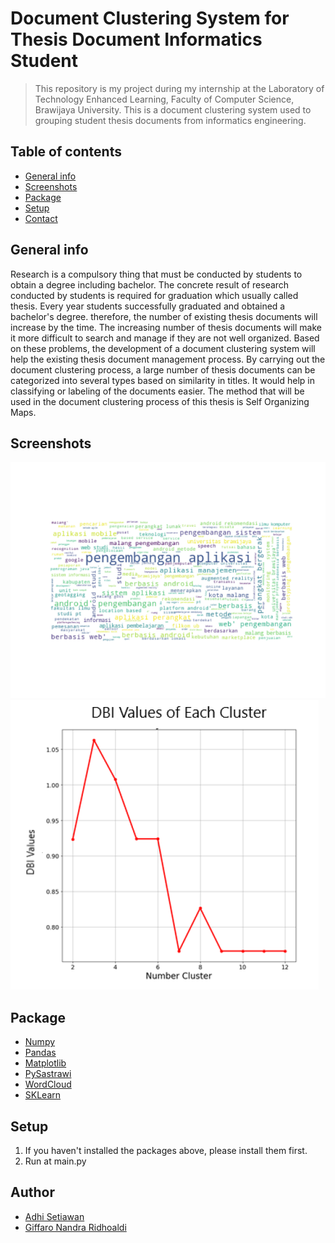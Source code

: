 # Document Clustering System for Thesis Document Informatics Student
> This repository is my project during my internship at the Laboratory of Technology Enhanced Learning, Faculty of Computer Science, Brawijaya University. This is a document clustering system used to grouping student thesis documents from informatics engineering.

## Table of contents
* [General info](#general-info)
* [Screenshots](#screenshots)
* [Package](#package)
* [Setup](#setup)
* [Contact](#contact)

## General info
Research is a compulsory thing that must be conducted by students to obtain a  degree including bachelor. The concrete result of research conducted by students is required for graduation which usually called thesis. Every year  students successfully graduated and obtained a bachelor's degree. therefore, the number of existing thesis documents will increase by the time. The increasing number of thesis documents will make it more difficult to search and manage if they are not well organized. Based on these problems, the development of a document clustering system will help the existing thesis document management process. By carrying out the document clustering process, a large number of thesis documents can be categorized into several types based on similarity in titles. It would help in classifying or labeling of the documents easier. The method that will be used in the document clustering process of this thesis is Self Organizing Maps.

## Screenshots
![Example screenshot](./img/Cluster5.png)
![Evaluasi](./img/Evaluasi.png)

## Package
* <a href="https://numpy.org/">Numpy</a>
* <a href="https://pandas.pydata.org/">Pandas</a>
* <a href="https://matplotlib.org/">Matplotlib</a>
* <a href="https://pypi.org/project/PySastrawi/">PySastrawi</a>
* <a href="https://pypi.org/project/wordcloud/">WordCloud</a>
* <a href="https://scikit-learn.org/">SKLearn</a>

## Setup
1. If you haven't installed the packages above, please install them first.
2. Run at main.py

## Author
* [Adhi Setiawan](https://www.linkedin.com/in/adhiisetiawan) 
* [Giffaro Nandra Ridhoaldi](https://www.linkedin.com/in/giffaro-nandra-ridhoaldi-0469b71b5/)
